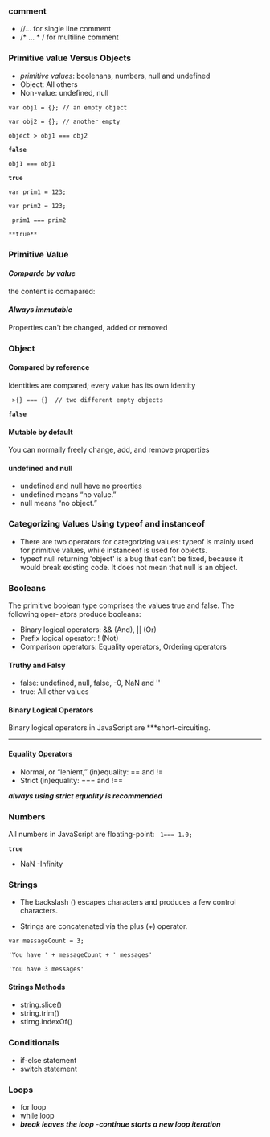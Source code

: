 ### comment 
- //... for single line comment
- /* ... * / for multiline comment

### Primitive value Versus Objects
- *primitive values*: boolenans, numbers, null and undefined
- Object: All others
- Non-value: undefined, null

`var obj1 = {}; // an empty object`	

`var obj2 = {}; // another empty`	

`object > obj1 === obj2`	

**`false`**	

`obj1 === obj1`	

**`true`**

`var prim1 = 123;`	

`var prim2 = 123;` 

` prim1 === prim2`	

`**true**`	

### Primitive Value
####  *Comparde by value*
the content is comapared:

####  *Always immutable*  	
Properties can't be changed, added or removed

### Object
#### Compared by reference
Identities are compared; every value has its own identity

` >{} === {}  // two different empty objects`

**`false`**

#### Mutable by default
You can normally freely change, add, and remove properties

#### undefined and null
- undefined and null have no proerties
- undefined means “no value.”
- null means “no object.”

### Categorizing Values Using typeof and instanceof
- There are two operators for categorizing values: typeof is mainly used for primitive values, while instanceof is used for objects.
- typeof null returning 'object' is a bug that can’t be fixed, because it would break existing code. It does not mean that null is an object.

### Booleans
The primitive boolean type comprises the values true and false. The following oper‐ ators produce booleans:
- Binary logical operators: && (And), || (Or)
- Prefix logical operator: ! (Not)
- Comparison operators:
 Equality operators, Ordering operators

#### Truthy and Falsy
- false: undefined, null, false, -0, NaN and ''
- true: All other values

#### Binary Logical Operators
Binary logical operators in JavaScript are ***short-circuiting.
***
#### Equality Operators
- Normal, or “lenient,” (in)equality: == and !=
- Strict (in)equality: === and !==

***always using strict equality is recommended***

### Numbers
All numbers in JavaScript are floating-point:
` 1=== 1.0;`

**`true`**

- NaN
-Infinity

### Strings
- The backslash (\) escapes characters and produces a few control characters.

- Strings are concatenated via the plus (+) operator.

`var messageCount = 3;`

`'You have ' + messageCount + ' messages'`

`'You have 3 messages'`

#### Strings Methods
- string.slice()
- string.trim()
- stirng.indexOf()

### Conditionals
- if-else statement
- switch statement

### Loops
- for loop
- while loop
- ***break leaves the loop***
-***continue starts a new loop iteration***





